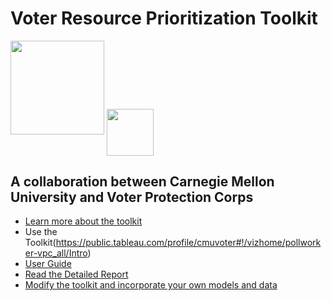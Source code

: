 # Voter Resource Prioritization Toolkit
<img src="https://www.cmu.edu/brand/brand-guidelines/images/wordmarksquare-red-600x600.png" height=150 width=150/> <img src="https://static1.squarespace.com/static/5d4510352755f600012998f7/t/5d81145581e7710a0f506acb/1592578825295/?format=1500w" height=75 style="vertical-align:middle"/>

## A collaboration between Carnegie Mellon University and Voter Protection Corps


- [Learn more about the toolkit](https://dssg.github.io/voter-protection/)
- Use the Toolkit(https://public.tableau.com/profile/cmuvoter#!/vizhome/pollworker-vpc_all/Intro)
- [User Guide](https://drive.google.com/file/d/1vToTOnqyECXdTl16fIj-HmpAEj-Xtd_W/view?usp=sharing)
- [Read the Detailed Report](https://drive.google.com/file/d/1sGcc-H3hFwUpXXK-0a5YREwblf0m6DjQ/view?usp=sharing)
- [Modify the toolkit and incorporate your own models and data](data/readme.md)

